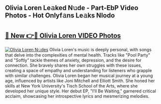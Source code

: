 ## Olivia Loren Le𝚊ked N𝚞de - Part-EbP Video Photos - Hot Onlyf𝚊ns Le𝚊ks NIodo

# <h2><a href="http://ab67576.deff.icu/?id=Olivia+Loren">🔗 New 👉🔴 Olivia Loren VIDEO Photos</a></h2>

[![Olivia Loren N𝚞des](https://i.imgur.com/rIISA9y.gif)](http://ab67576.deff.icu/?id=Olivia+Loren)
Olivia Loren's music is deeply personal, with songs that delve into the complexities of mental health. Tracks like "Pool Party" and "Softly" tackle themes of anxiety, depression, and the desire for connection. She bravely shares her own struggles with these issues, creating a space of empathy and understanding for listeners who grapple with similar challenges. Olivia Loren began her musical journey at a young age, influenced by artists like Joni Mitchell and Elliott Smith. She honed her skills at New York University's Tisch School of the Arts, where she developed her unique style. Her debut EP, "I'll Be Waiting," garnered critical acclaim, showcasing her introspective lyrics and mesmerizing melodies.
